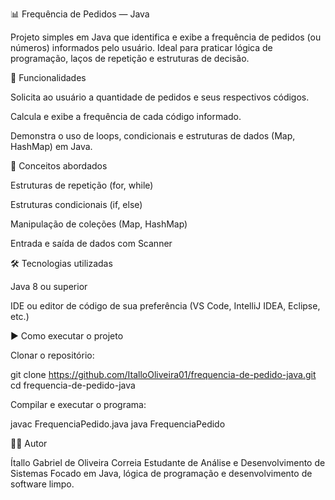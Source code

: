 📊 Frequência de Pedidos — Java

Projeto simples em Java que identifica e exibe a frequência de pedidos (ou números) informados pelo usuário.
Ideal para praticar lógica de programação, laços de repetição e estruturas de decisão.

🚀 Funcionalidades

Solicita ao usuário a quantidade de pedidos e seus respectivos códigos.

Calcula e exibe a frequência de cada código informado.

Demonstra o uso de loops, condicionais e estruturas de dados (Map, HashMap) em Java.

🧠 Conceitos abordados

Estruturas de repetição (for, while)

Estruturas condicionais (if, else)

Manipulação de coleções (Map, HashMap)

Entrada e saída de dados com Scanner

🛠️ Tecnologias utilizadas

Java 8 ou superior

IDE ou editor de código de sua preferência (VS Code, IntelliJ IDEA, Eclipse, etc.)

▶️ Como executar o projeto

Clonar o repositório:

git clone https://github.com/ItalloOliveira01/frequencia-de-pedido-java.git
cd frequencia-de-pedido-java


Compilar e executar o programa:

javac FrequenciaPedido.java
java FrequenciaPedido

👨‍💻 Autor

Ítallo Gabriel de Oliveira Correia
Estudante de Análise e Desenvolvimento de Sistemas
Focado em Java, lógica de programação e desenvolvimento de software limpo.
